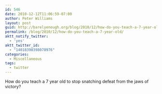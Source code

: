 ```yaml
---
id: 546
date: 2010-12-12T11:06:59-07:00
author: Peter Williams
layout: post
guid: http://barelyenough.org/blog/2010/12/how-do-you-teach-a-7-year-old/
permalink: /blog/2010/12/how-do-you-teach-a-7-year-old/
aktt_notify_twitter:
  - 'yes'
aktt_twitter_id:
  - "14018390398078976"
categories:
  - Miscellaneous
tags:
  - twitter
---
```

How do you teach a 7 year old to stop snatching defeat from the jaws of victory?